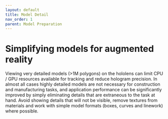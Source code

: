 ```yaml
---
layout: default
title: Model Detail
nav_order: 1
parent: Model Preparation
---
```


# Simplifying models for augmented reality

Viewing very detailed models (>1M polygons) on the hololens can limit CPU / GPU resources available for tracking and reduce hologram precision. In almost all cases highly detailed models are not necessary for construction and manufacturing tasks, and application performance can be significantly improved by simply eliminating details that are extraneous to the task at hand. Avoid showing details that will not be visible, remove textures from materials and work with simple model formats (boxes, curves and linework) where possible.
